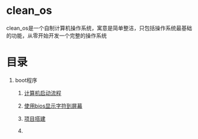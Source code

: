 # clean_os

clean_os是一个自制计算机操作系统，寓意是简单整洁，只包括操作系统最基础的功能，从零开始开发一个完整的操作系统

# 目录

1. boot程序
   
   1. [计算机启动流程](./doc/boot/start.md)
   
   2. [使用bios显示字符到屏幕](./doc/boot/print_bios.md)
   
   3. [项目搭建](./doc/boot/project_struct.md)
   
   4. 